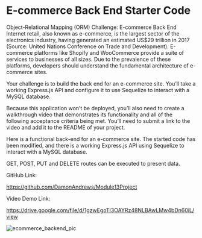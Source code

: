 # E-commerce Back End Starter Code

Object-Relational Mapping (ORM) Challenge: E-commerce Back End
Internet retail, also known as e-commerce, is the largest sector of the electronics industry, having generated an estimated US$29 trillion in 2017 (Source: United Nations Conference on Trade and Development). E-commerce platforms like Shopify and WooCommerce provide a suite of services to businesses of all sizes. Due to the prevalence of these platforms, developers should understand the fundamental architecture of e-commerce sites.

Your challenge is to build the back end for an e-commerce site. You’ll take a working Express.js API and configure it to use Sequelize to interact with a MySQL database.

Because this application won’t be deployed, you’ll also need to create a walkthrough video that demonstrates its functionality and all of the following acceptance criteria being met. You’ll need to submit a link to the video and add it to the README of your project.

Here is a functional back-end for an e-commerce site. The started code has been modified, and there is a working Express.js API using Sequelize to interact with a MySQL database.

GET, POST, PUT and DELETE routes can be executed to present data.

GitHub Link:

https://github.com/DamonAndrews/Module13Project

Video Demo Link:

https://drive.google.com/file/d/1gzwEgoTI3OAYRz48NLBAwLMw4bDn60iL/view

![ecommerce_backend_pic](https://user-images.githubusercontent.com/107002411/190228138-d52f102c-2475-4f0f-887a-c36a6f6ebded.jpg)
